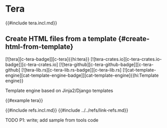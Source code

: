 # Tera

{{#include tera.incl.md}}

## Create HTML files from a template {#create-html-from-template}

[![tera][c-tera-badge]][c-tera]{{hi:tera}}
[![tera-crates.io][c-tera-crates.io-badge]][c-tera-crates.io]
[![tera-github][c-tera-github-badge]][c-tera-github]
[![tera-lib.rs][c-tera-lib.rs-badge]][c-tera-lib.rs]
[![cat-template-engine][cat-template-engine-badge]][cat-template-engine]{{hi:Template engine}}

Template engine based on Jinja2/Django templates

{{#example tera}}

{{#include refs.incl.md}}
{{#include ../../refs/link-refs.md}}

<div class="hidden">
TODO P1: write; add sample from tools code
</div>
